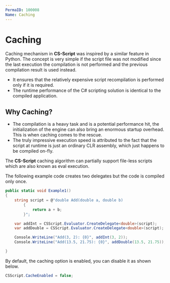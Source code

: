 ```yaml
---
PermaID: 100008
Name: Caching
---
```


# Caching

Caching mechanism in **CS-Script** was inspired by a similar feature in Python. The concept is very simple if the script file was not modified since the last execution the compilation is not performed and the previous compilation result is used instead. 

 - It ensures that the relatively expensive script recompilation is performed only if it is required.
 - The runtime performance of the C# scripting solution is identical to the compiled application. 

## Why Caching?

 - The compilation is a heavy task and is a potential performance hit, the initialization of the engine can also bring an enormous startup overhead. This is when caching comes to the rescue.
 - The truly impressive execution speed is attributed to the fact that the script at runtime is just an ordinary CLR assembly, which just happens to be compiled on-fly.

The **CS-Script** caching algorithm can partially support file-less scripts which are also known as eval execution. 

The following example code creates two delegates but the code is compiled only once.

```csharp
public static void Example1()
{
    string script = @"double Add(double a, double b)
        {
            return a + b;
        }";

    var addInt = CSScript.Evaluator.CreateDelegate<double>(script);
    var addDouble = CSScript.Evaluator.CreateDelegate<double>(script);

    Console.WriteLine("Add(3, 2): {0}", addInt(3, 2));
    Console.WriteLine("Add(13.5, 21.75): {0}", addDouble(13.5, 21.75));

}
```

By default, the caching option is enabled, you can disable it as shown below.

```csharp
CSScript.CacheEnabled = false;
```